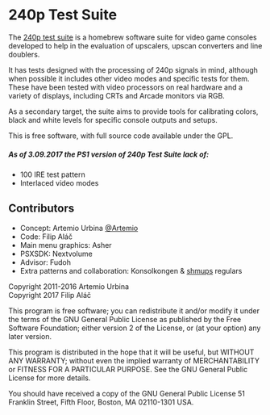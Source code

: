 240p Test Suite
===============

The [240p test suite] is a homebrew software suite for video game
consoles developed to help in the evaluation of upscalers, upscan
converters and line doublers.

It has tests designed with the processing of 240p signals in mind,
although when possible it includes other video modes and specific
tests for them.  These have been tested with video processors on
real hardware and a variety of displays, including CRTs and Arcade
monitors via RGB.

As a secondary target, the suite aims to provide tools for
calibrating colors, black and white levels for specific console
outputs and setups. 

This is free software, with full source code available under the GPL.

[240p test suite]: http://junkerhq.net/xrgb/index.php/240p_test_suite


##### As of 3.09.2017 the PS1 version of 240p Test Suite lack of:
* 100 IRE test pattern
* Interlaced video modes

Contributors
------------
* Concept: Artemio Urbina [@Artemio]
* Code: Filip Aláč
* Main menu graphics: Asher
* PSXSDK: Nextvolume
* Advisor: Fudoh 
* Extra patterns and collaboration: Konsolkongen & [shmups] regulars


[@Artemio]: https://twitter.com/Artemio
[shmups]: http://shmups.system11.org/

Copyright 2011-2016 Artemio Urbina  
Copyright 2017 Filip Aláč

This program is free software; you can redistribute it and/or modify
it under the terms of the GNU General Public License as published by
the Free Software Foundation; either version 2 of the License, or
(at your option) any later version.

This program is distributed in the hope that it will be useful,
but WITHOUT ANY WARRANTY; without even the implied warranty of
MERCHANTABILITY or FITNESS FOR A PARTICULAR PURPOSE.  See the
GNU General Public License for more details.

You should have received a copy of the GNU General Public License 
51 Franklin Street, Fifth Floor, Boston, MA 02110-1301 USA.
